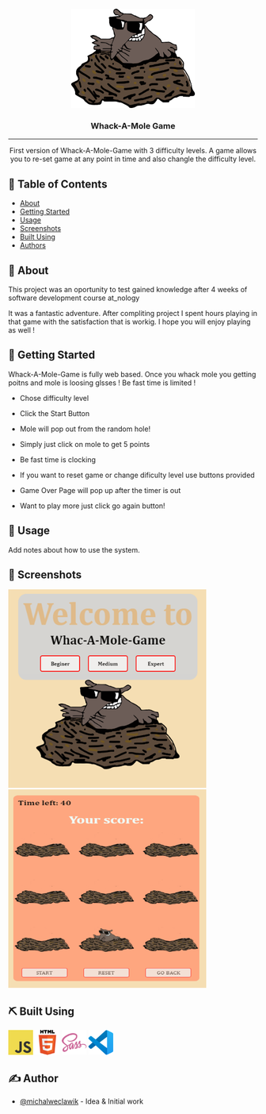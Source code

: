 <p align="center">
  <a href="" rel="noopener">
 <img width=250px height=200px src="./pictures/mole.png" alt="Project logo"></a>
</p>

<h3 align="center">Whack-A-Mole Game</h3>

<div align="center">

</div>

---

<p align="center"> First version of Whack-A-Mole-Game with  3 difficulty levels. A  game  allows you to re-set game at any point in time and also changle the difficulty level.
    <br> 
</p>

## 📝 Table of Contents

- [About](#about)
- [Getting Started](#getting_started)
- [Usage](#usage)
- [Screenshots](#screenshots)
- [Built Using](#built_using)
  <!-- - [TODO](../TODO.md) -->
  <!-- - [Contributing](../CONTRIBUTING.md) -->
- [Authors](#authors)
<!-- - [Acknowledgments](#acknowledgement) -->

## 🧐 About <a name = "about"></a>

This project was an oportunity to test gained knowledge after 4 weeks of software development course at_nology

It was a fantastic adventure. After compliting project I spent hours playing in that game with the satisfaction that is workig. I hope you will enjoy playing as well !

## 🏁 Getting Started <a name = "getting_started"></a>

Whack-A-Mole-Game is fully web based. Once you whack mole you getting poitns and mole is loosing glsses ! Be fast time is limited !

- Chose difficulty level

- Click the Start Button

- Mole will pop out from the random hole!

- Simply just click on mole to get 5 points

- Be fast time is clocking

- If you want to reset game or change dificulty level use buttons provided

- Game Over Page will pop up after the timer is out

- Want to play more just click go again button!

## 🎈 Usage <a name="usage"></a>

Add notes about how to use the system.

## 📸 Screenshots <a name = "screenshots"></a>

<div>
<img width=400px height=400px src="./pictures/Capture1.PNG" alt="Screenshots">
<img width=400px height=400px src="./pictures/Capture2.PNG" alt="Screenshots2">
</div>

## ⛏️ Built Using <a name = "built_using"></a>

<div>

<img width=50px height=50px src="https://raw.githubusercontent.com/github/explore/80688e429a7d4ef2fca1e82350fe8e3517d3494d/topics/javascript/javascript.png" alt="JS">
<img width=50px height=50px src="https://raw.githubusercontent.com/github/explore/80688e429a7d4ef2fca1e82350fe8e3517d3494d/topics/html/html.png" alt="HTML">
<img width=50px height=50px src="https://raw.githubusercontent.com/github/explore/80688e429a7d4ef2fca1e82350fe8e3517d3494d/topics/sass/sass.png" alt="SASS">
<img width=50px height=50px src="https://raw.githubusercontent.com/github/explore/80688e429a7d4ef2fca1e82350fe8e3517d3494d/topics/visual-studio-code/visual-studio-code.png" alt="VS">
</div>

## ✍️ Author <a name = "authors"></a>

- [@michalweclawik](https://github.com/michalweclawik) - Idea & Initial work

<!-- ## 🎉 Acknowledgements <a name = "acknowledgement"></a>

- Hat tip to anyone whose code was used
- Inspiration
- References -->
